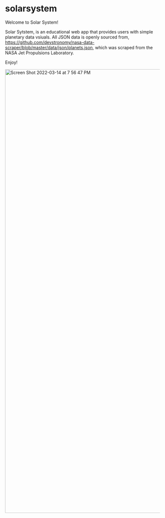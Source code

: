 # solarsystem

Welcome to Solar System!

Solar Sytstem, is an educational web app that provides users with simple
planetary data vsiuals. All JSON data is openly sourced from, https://github.com/devstronomy/nasa-data-scraper/blob/master/data/json/planets.json, which was scraped from the
NASA Jet Propulsions Laboratory.

Enjoy!

<img width="1439" alt="Screen Shot 2022-03-14 at 7 56 47 PM" src="https://user-images.githubusercontent.com/64655118/158299705-2bc0e631-8827-49fa-bcb">
